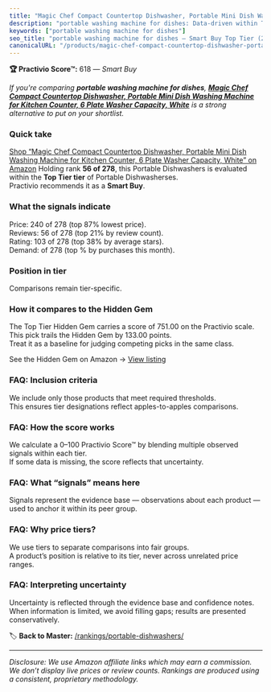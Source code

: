 ```yaml
---
title: "Magic Chef Compact Countertop Dishwasher, Portable Mini Dish Washing Machine for Kitchen Counter, 6 Plate Washer Capacity, White"
description: "portable washing machine for dishes: Data-driven within Top Tier ranking using the Practivio Score™. Positioned by quality, value, demand, findability, momentu…"
keywords: ["portable washing machine for dishes"]
seo_title: "portable washing machine for dishes — Smart Buy Top Tier (2025)"
canonicalURL: "/products/magic-chef-compact-countertop-dishwasher-portable-mini-dish-washing-machine-for-kitchen-counter-6-plate-washer-capacity-white-B074P5R3HJ/"
---
```


**🏆 Practivio Score™:** 618 — _Smart Buy_


*If you're comparing **portable washing machine for dishes**, **[Magic Chef Compact Countertop Dishwasher, Portable Mini Dish Washing Machine for Kitchen Counter, 6 Plate Washer Capacity, White](https://www.amazon.com/dp/B074P5R3HJ?tag=practivio-20)** is a strong alternative to put on your shortlist.*
### Quick take
[Shop “Magic Chef Compact Countertop Dishwasher, Portable Mini Dish Washing Machine for Kitchen Counter, 6 Plate Washer Capacity, White” on Amazon](https://www.amazon.com/dp/B074P5R3HJ?tag=practivio-20)
Holding rank **56 of 278**, this Portable Dishwashers is evaluated within the **Top Tier tier** of Portable Dishwasherses.  
Practivio recommends it as a **Smart Buy**.

### What the signals indicate
Price: 240 of 278 (top 87% lowest price).  
Reviews: 56 of 278 (top 21% by review count).  
Rating: 103 of 278 (top 38% by average stars).  
Demand:  of 278 (top % by purchases this month).

### Position in tier
Comparisons remain tier-specific.

### How it compares to the Hidden Gem
The Top Tier Hidden Gem carries a score of 751.00 on the Practivio scale.  
This pick trails the Hidden Gem by 133.00 points.  
Treat it as a baseline for judging competing picks in the same class.  

See the Hidden Gem on Amazon → [View listing](https://www.amazon.com/dp/B08N6WV3HX?tag=practivio-20)

### FAQ: Inclusion criteria
We include only those products that meet required thresholds.  
This ensures tier designations reflect apples-to-apples comparisons.

### FAQ: How the score works
We calculate a 0–100 Practivio Score™ by blending multiple observed signals within each tier.  
If some data is missing, the score reflects that uncertainty.

### FAQ: What “signals” means here
Signals represent the evidence base — observations about each product — used to anchor it within its peer group.

### FAQ: Why price tiers?
We use tiers to separate comparisons into fair groups.  
A product’s position is relative to its tier, never across unrelated price ranges.

### FAQ: Interpreting uncertainty
Uncertainty is reflected through the evidence base and confidence notes.  
When information is limited, we avoid filling gaps; results are presented conservatively.


🏷️ **Back to Master:** [/rankings/portable-dishwashers/](/rankings/portable-dishwashers/)

---
_Disclosure: We use Amazon affiliate links which may earn a commission. We don’t display live prices or review counts. Rankings are produced using a consistent, proprietary methodology._
